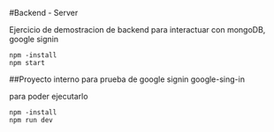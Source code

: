 #Backend - Server

Ejercicio de demostracion de backend para interactuar con mongoDB, google signin

```
npm -install
npm start
```

##Proyecto interno para prueba de google signin google-sing-in

para poder ejecutarlo 
```
npm -install
npm run dev
```